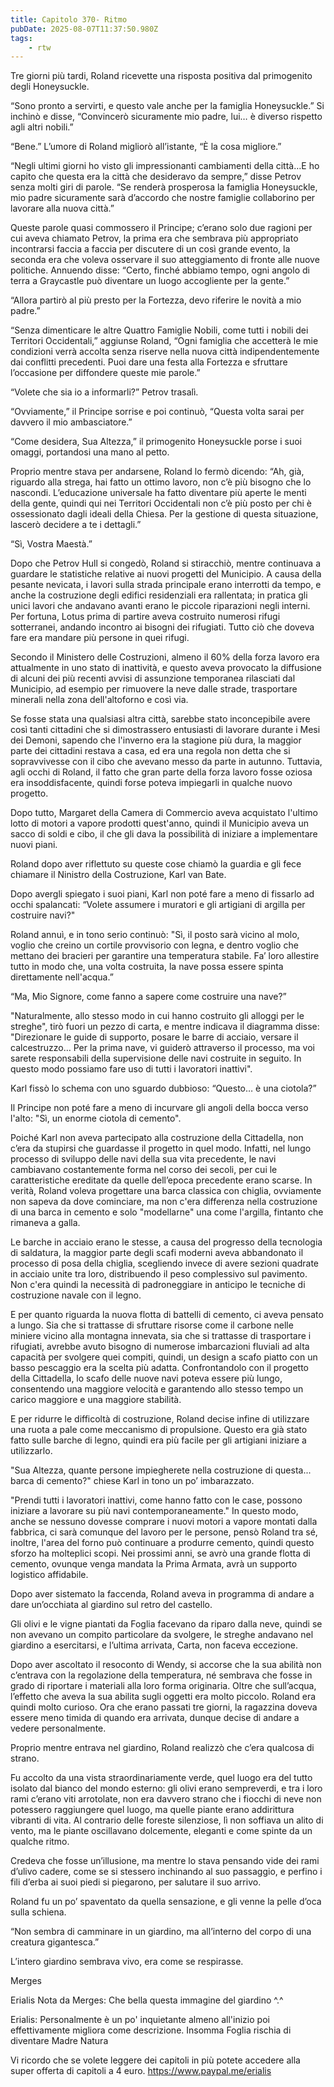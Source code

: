 ```yaml
---
title: Capitolo 370- Ritmo
pubDate: 2025-08-07T11:37:50.980Z
tags:
    - rtw
---
```















Tre giorni più tardi, Roland ricevette una risposta positiva dal primogenito degli Honeysuckle.


“Sono pronto a servirti, e questo vale anche per la famiglia Honeysuckle.” Si inchinò e disse, “Convincerò sicuramente mio padre, lui… è diverso rispetto agli altri nobili.”


“Bene.” L’umore di Roland migliorò all’istante, “È la cosa migliore.”


“Negli ultimi giorni ho visto gli impressionanti cambiamenti della città…E ho capito che questa era la città che desideravo da sempre,” disse Petrov senza molti giri di parole. “Se renderà prosperosa la famiglia Honeysuckle, mio padre sicuramente sarà d’accordo che nostre famiglie collaborino per lavorare alla nuova città.”


Queste parole quasi commossero il Principe; c’erano solo due ragioni per cui aveva chiamato Petrov, la prima era che sembrava più appropriato incontrarsi faccia a faccia per discutere di un così grande evento, la seconda era che voleva osservare il suo atteggiamento di fronte alle nuove politiche. Annuendo disse: “Certo, finché abbiamo tempo, ogni angolo di terra a Graycastle può diventare un luogo accogliente per la gente.”


“Allora partirò al più presto per la Fortezza, devo riferire le novità a mio padre.”


“Senza dimenticare le altre Quattro Famiglie Nobili, come tutti i nobili dei Territori Occidentali,” aggiunse Roland, “Ogni famiglia che accetterà le mie  condizioni verrà accolta senza riserve nella nuova città indipendentemente dai conflitti precedenti. Puoi dare una festa alla Fortezza e sfruttare l’occasione per diffondere queste mie parole.”


“Volete che sia io a informarli?” Petrov trasalì.


“Ovviamente,” il Principe sorrise e poi continuò, “Questa volta sarai per davvero il mio ambasciatore.”


“Come desidera, Sua Altezza,” il primogenito Honeysuckle porse i suoi omaggi, portandosi una mano al petto.


Proprio mentre stava per andarsene, Roland lo fermò dicendo: “Ah, già, riguardo alla strega, hai fatto un ottimo lavoro, non c’è più bisogno che lo nascondi. L’educazione universale ha fatto diventare più aperte le menti della gente, quindi qui nei Territori Occidentali non c’è più posto per chi è ossessionato dagli ideali della Chiesa. Per la gestione di questa situazione, lascerò decidere a te i dettagli.”


“Sì, Vostra Maestà.”


Dopo che Petrov Hull si congedò, Roland si stiracchiò, mentre continuava a guardare le statistiche relative ai nuovi progetti del Municipio. A causa della pesante nevicata, i lavori sulla strada principale erano interrotti da tempo, e anche la costruzione degli edifici residenziali era rallentata; in pratica gli unici lavori che andavano avanti erano le piccole riparazioni negli interni. Per fortuna, Lotus prima di partire aveva costruito numerosi rifugi sotterranei, andando incontro ai bisogni dei rifugiati. Tutto ciò che doveva fare era mandare più persone in quei rifugi.


Secondo il Ministero delle Costruzioni, almeno il 60% della forza lavoro era attualmente in uno stato di inattività, e questo aveva provocato la diffusione di alcuni dei più recenti avvisi di assunzione temporanea rilasciati dal Municipio, ad esempio per rimuovere la neve dalle strade, trasportare minerali nella zona dell'altoforno e così via.


Se fosse stata una qualsiasi altra città, sarebbe stato inconcepibile avere così tanti cittadini che  si dimostrassero entusiasti di lavorare durante i Mesi dei Demoni, sapendo che l'inverno era la stagione più dura, la maggior parte dei cittadini restava a casa, ed era una regola non detta che si sopravvivesse con il cibo che avevano messo da parte in autunno. Tuttavia, agli occhi di Roland, il fatto che gran parte della forza lavoro fosse oziosa era insoddisfacente, quindi forse poteva impiegarli in qualche nuovo progetto.


Dopo tutto, Margaret della Camera di Commercio aveva acquistato l'ultimo lotto di motori a vapore prodotti quest'anno, quindi il Municipio aveva un sacco di soldi e cibo, il che gli dava la possibilità di iniziare a implementare nuovi piani.


Roland dopo aver riflettuto su queste cose chiamò la guardia e gli fece chiamare il Ninistro della Costruzione, Karl van Bate.


Dopo avergli spiegato i suoi piani, Karl non poté fare a meno di fissarlo ad occhi spalancati: “Volete assumere i muratori e gli artigiani di argilla per costruire navi?"


Roland annuì, e in tono serio continuò: "Sì, il posto sarà vicino al molo, voglio che creino un cortile provvisorio con legna, e dentro voglio che mettano dei bracieri per garantire una temperatura stabile. Fa’ loro allestire tutto in modo che, una volta costruita, la nave possa essere spinta direttamente nell'acqua.”


“Ma, Mio Signore, come fanno a sapere come costruire una nave?”


"Naturalmente, allo stesso modo in cui hanno costruito gli alloggi per le streghe", tirò fuori un pezzo di carta, e mentre indicava il diagramma disse: "Direzionare le guide di supporto, posare le barre di acciaio, versare il calcestruzzo… Per la prima nave, vi guiderò attraverso il processo, ma voi sarete responsabili della supervisione delle navi costruite in seguito. In questo modo possiamo fare uso di tutti i lavoratori inattivi".


Karl fissò lo schema con uno sguardo dubbioso: “Questo… è una ciotola?”


Il Principe non poté fare a meno di incurvare gli angoli della bocca verso l'alto: "Sì, un enorme ciotola di cemento".


Poiché Karl non aveva partecipato alla costruzione della Cittadella, non c’era da stupirsi che guardasse il progetto in quel modo. Infatti, nel lungo processo di sviluppo delle navi della sua vita precedente, le navi cambiavano costantemente forma nel corso dei secoli, per cui le caratteristiche ereditate da quelle dell’epoca precedente erano scarse. In verità, Roland voleva progettare una barca classica con chiglia, ovviamente non sapeva da dove cominciare, ma non c'era differenza nella costruzione di una barca in cemento e solo "modellarne" una come l'argilla, fintanto che rimaneva a galla.


Le barche in acciaio erano le stesse, a causa del progresso della tecnologia di saldatura, la maggior parte degli scafi moderni aveva abbandonato il processo di posa della chiglia, scegliendo invece di avere sezioni quadrate in acciaio unite tra loro, distribuendo il peso complessivo sul pavimento. Non c'era quindi la necessità di padroneggiare in anticipo le tecniche di costruzione navale con il legno.


E per quanto riguarda la nuova flotta di battelli di cemento, ci aveva pensato a lungo. Sia che si trattasse di sfruttare risorse come il carbone nelle miniere vicino alla montagna innevata, sia che si trattasse di trasportare i rifugiati, avrebbe avuto bisogno di numerose imbarcazioni fluviali ad alta capacità per svolgere quei compiti, quindi, un design a scafo piatto con un basso pescaggio era la scelta più adatta. Confrontandolo con il progetto della Cittadella, lo scafo delle nuove navi poteva essere più lungo, consentendo una maggiore velocità e garantendo allo stesso tempo un carico maggiore e una maggiore stabilità.


E per ridurre le difficoltà di costruzione, Roland decise infine di utilizzare una ruota a pale come meccanismo di propulsione. Questo era già stato fatto sulle barche di legno, quindi era più facile per gli artigiani iniziare a utilizzarlo.


"Sua Altezza, quante persone impiegherete nella costruzione di questa... barca di cemento?" chiese Karl in tono un po’ imbarazzato.


"Prendi tutti i lavoratori inattivi, come hanno fatto con le case, possono iniziare a lavorare su più navi contemporaneamente." In questo modo, anche se nessuno dovesse comprare i nuovi motori a vapore montati dalla fabbrica, ci sarà comunque del lavoro per le persone, pensò Roland tra sé, inoltre, l'area del forno può continuare a produrre cemento, quindi questo sforzo ha molteplici scopi. Nei prossimi anni, se avrò una grande flotta di cemento, ovunque venga mandata la Prima Armata, avrà un supporto logistico affidabile.


Dopo aver sistemato la faccenda, Roland aveva in programma di andare a dare un’occhiata al giardino sul retro del castello.


Gli olivi e le vigne piantati da Foglia facevano da riparo dalla neve, quindi se non avevano un compito particolare da svolgere, le streghe andavano nel giardino a esercitarsi, e l’ultima arrivata, Carta, non faceva eccezione.


Dopo aver ascoltato il resoconto di Wendy, si accorse che la sua abilità non c’entrava con la regolazione della temperatura, né sembrava che fosse in grado di riportare i materiali alla loro forma originaria. Oltre che sull’acqua, l’effetto che aveva la sua abilita sugli oggetti era molto piccolo. Roland era quindi molto curioso. Ora che erano passati tre giorni, la ragazzina doveva essere meno timida di quando era arrivata, dunque decise di andare a vedere personalmente.


Proprio mentre entrava nel giardino, Roland realizzò che c’era qualcosa di strano.


Fu accolto da una vista straordinariamente verde, quel luogo era del tutto isolato dal bianco del mondo esterno: gli olivi erano sempreverdi, e tra i loro rami c’erano viti arrotolate, non era davvero strano che i fiocchi di neve non potessero raggiungere quel luogo, ma quelle piante erano addirittura vibranti di vita. Al contrario delle foreste silenziose, lì non soffiava un alito di vento, ma le piante oscillavano dolcemente, eleganti e come spinte da un qualche ritmo.


Credeva che fosse un’illusione, ma mentre lo stava pensando vide dei rami d’ulivo cadere, come se si stessero inchinando al suo passaggio, e perfino i fili d’erba ai suoi piedi si piegarono, per salutare il suo arrivo.


Roland fu un po’ spaventato da quella sensazione, e gli venne la pelle d’oca sulla schiena.


“Non sembra di camminare in un giardino, ma all’interno del corpo di una creatura gigantesca.”


L’intero giardino sembrava vivo, era come se respirasse.






 


Merges






 


 Erialis Nota da Merges: Che bella questa immagine del giardino ^.^


 Erialis: Personalmente è un po' inquietante almeno all'inizio poi effettivamente migliora come descrizione. Insomma Foglia rischia di diventare Madre Natura


Vi ricordo che se volete leggere dei capitoli in più potete accedere alla super offerta di capitoli a 4 euro.  https://www.paypal.me/erialis 
                                


                                



